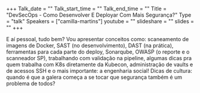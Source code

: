+++
Talk_date = ""
Talk_start_time = ""
Talk_end_time = ""
Title = "DevSecOps - Como Desenvolver E Deployar Com Mais Segurança?"
Type = "talk"
Speakers = ["camilla-martins"]
youtube = ""
slideshare = ""
slides = ""
+++

E aí pessoal, tudo bem? Vou apresentar conceitos como: scaneamento de imagens de Docker, SAST (no desenvolvimento), DAST (na prática), ferramentas para cada parte do deploy, Sonarqube, OWASP (o reporte e o scanneador SP), trabalhando com validação na pipeline, algumas dicas pra quem trabalha com K8s diretamente da Kubecon, administração de vaults e de acessos SSH e o mais importante: a engenharia social! Dicas de cultura: quando é que a galera começa a se tocar que segurança também é um problema de todos?
